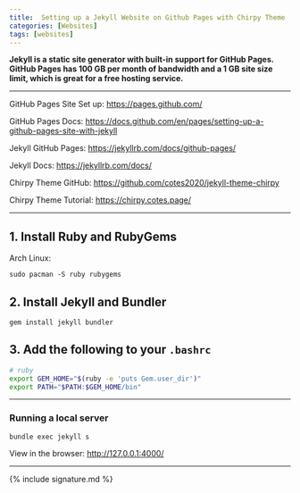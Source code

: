 ```yaml
---
title:  Setting up a Jekyll Website on Github Pages with Chirpy Theme
categories: [Websites]
tags: [websites]
---
```


**Jekyll is a static site generator with built-in support for GitHub Pages. GitHub Pages has 100 GB per month of bandwidth and a 1 GB site size limit, which is great for a free hosting service.**

---

GitHub Pages Site Set up:
<a href="https://pages.github.com/" target="_blank">https://pages.github.com/</a>

GitHub Pages Docs:
<a href="https://docs.github.com/en/pages/setting-up-a-github-pages-site-with-jekyll" target="_blank">https://docs.github.com/en/pages/setting-up-a-github-pages-site-with-jekyll</a>

Jekyll GitHub Pages:
<a href="https://jekyllrb.com/docs/github-pages/" target="_blank">https://jekyllrb.com/docs/github-pages/</a>

Jekyll Docs:
<a href="https://jekyllrb.com/docs/" target="_blank">https://jekyllrb.com/docs/</a>

Chirpy Theme GitHub: 
<a href="https://github.com/cotes2020/jekyll-theme-chirpy" target="_blank">https://github.com/cotes2020/jekyll-theme-chirpy</a>

Chirpy Theme Tutorial: 
<a href="https://chirpy.cotes.page/" target="_blank">https://chirpy.cotes.page/</a>

---

## 1. Install Ruby and RubyGems

Arch Linux:
```terminal
sudo pacman -S ruby rubygems
```
## 2. Install Jekyll and Bundler

```terminal
gem install jekyll bundler
```
## 3. Add the following to your `.bashrc`

```sh
# ruby
export GEM_HOME="$(ruby -e 'puts Gem.user_dir')"
export PATH="$PATH:$GEM_HOME/bin"
```
---

### Running a local server

```terminal
bundle exec jekyll s
```

View in the browser:
<a href="http://127.0.0.1:4000/" target="_blank">http://127.0.0.1:4000/</a>

---

{% include signature.md %}